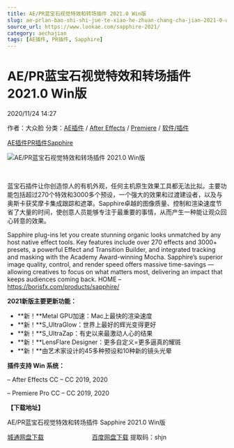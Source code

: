 ```yaml
---
title: AE/PR蓝宝石视觉特效和转场插件 2021.0 Win版
slug: ae-prlan-bao-shi-shi-jue-te-xiao-he-zhuan-chang-cha-jian-2021-0-winban
source_url: https://www.lookae.com/sapphire-2021/
category: aechajian
tags: [AE插件, PR插件, Sapphire]
---
```

# AE/PR蓝宝石视觉特效和转场插件 2021.0 Win版

2020/11/24 14:27

作者：大众脸
分类：[AE插件](https://www.lookae.com/after-effects/aechajian/) / [After Effects](https://www.lookae.com/after-effects/) / [Premiere](https://www.lookae.com/qitarjcj/premierezy/) / [软件/插件](https://www.lookae.com/qitarjcj/)

[AE插件](https://www.lookae.com/tag/ae%e6%8f%92%e4%bb%b6/)[PR插件](https://www.lookae.com/tag/pr%e6%8f%92%e4%bb%b6/)[Sapphire](https://www.lookae.com/tag/sapphire/)

![AE/PR蓝宝石视觉特效和转场插件 2021.0 Win版](https://www.lookae.com/wp-content/uploads/2020/11/Sapphire-2021.jpg "AE/PR蓝宝石视觉特效和转场插件 2021.0 Win版-LookAE.com")

[﻿﻿﻿](https://cloud.video.taobao.com//play/u/705956171/p/1/e/6/t/1/288321169595.mp4)

蓝宝石插件让你创造惊人的有机外观，任何主机原生效果工具都无法比拟。主要功能包括超过270个特效和3000多个预设，一个强大的效果和过渡建设者，以及与奥斯卡获奖摩卡集成跟踪和遮罩。Sapphire卓越的图像质量、控制和渲染速度节省了大量的时间，使创意人员能够专注于最重要的事情，从而产生一种能让观众回心转意的效果。

Sapphire plug-ins let you create stunning organic looks unmatched by any host native effect tools. Key features include over 270 effects and 3000+ presets, a powerful Effect and Transition Builder, and integrated tracking and masking with the Academy Award-winning Mocha. Sapphire’s superior image quality, control, and render speed offers massive time-savings — allowing creatives to focus on what matters most, delivering an impact that keeps audiences coming back. HOME – https://borisfx.com/products/sapphire/

**2021新版主要更新功能：**

* **新！**Metal GPU加速：Mac上最快的渲染速度
* **新！**S\_UltraGlow：世界上最好的辉光变得更好
* **新！**S\_UltraZap：有史以来最激动人心的结果
* **新！**LensFlare Designer：更多自定义=更多逼真的耀斑
* **新！**由艺术家设计的45多种预设和10种新的镜头光晕

**插件支持 Win 系统：**

– After Effects CC – CC 2019, 2020

– Premiere Pro CC – CC 2019, 2020

**【下载地址】**

AE/PR蓝宝石视觉特效和转场插件 Sapphire 2021.0 Win版

[城通网盘下载](https://089u.com/file/680462-472557980)                            [百度网盘下载](https://pan.baidu.com/s/1LjGGr_O3Pjh84pAUQhosOg) 提取码：shjn
